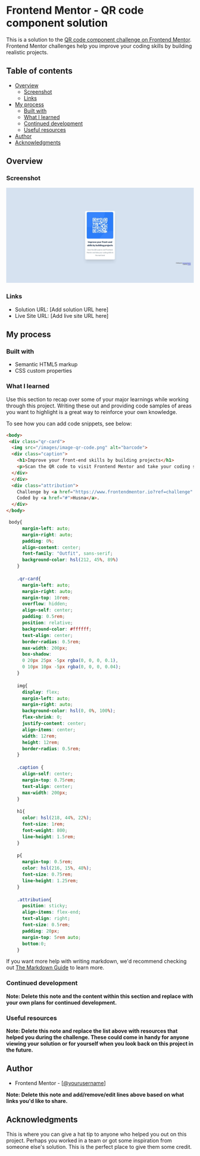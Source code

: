 # Frontend Mentor - QR code component solution

This is a solution to the [QR code component challenge on Frontend Mentor](https://www.frontendmentor.io/challenges/qr-code-component-iux_sIO_H). Frontend Mentor challenges help you improve your coding skills by building realistic projects. 

## Table of contents

- [Overview](#overview)
  - [Screenshot](#screenshot)
  - [Links](#links)
- [My process](#my-process)
  - [Built with](#built-with)
  - [What I learned](#what-i-learned)
  - [Continued development](#continued-development)
  - [Useful resources](#useful-resources)
- [Author](#author)
- [Acknowledgments](#acknowledgments)

## Overview

### Screenshot

![](/images/Screenshot_qr-code.jpeg)

<!-- Add a screenshot of your solution. The easiest way to do this is to use Firefox to view your project, right-click the page and select "Take a Screenshot". You can choose either a full-height screenshot or a cropped one based on how long the page is. If it's very long, it might be best to crop it.

Alternatively, you can use a tool like [FireShot](https://getfireshot.com/) to take the screenshot. FireShot has a free option, so you don't need to purchase it. 

Then crop/optimize/edit your image however you like, add it to your project, and update the file path in the image above. -->

### Links

- Solution URL: [Add solution URL here]
- Live Site URL: [Add live site URL here]
## My process

### Built with

- Semantic HTML5 markup
- CSS custom properties
<!-- - Flexbox
- CSS Grid
- Mobile-first workflow
- [React](https://reactjs.org/) - JS library
- [Next.js](https://nextjs.org/) - React framework
- [Styled Components](https://styled-components.com/) - For styles -->

### What I learned

Use this section to recap over some of your major learnings while working through this project. Writing these out and providing code samples of areas you want to highlight is a great way to reinforce your own knowledge.

To see how you can add code snippets, see below:

```html
<body>
 <div class="qr-card">
  <img src="/images/image-qr-code.png" alt="barcode">
  <div class="caption">
    <h1>Improve your front-end skills by building projects</h1>
    <p>Scan the QR code to visit Frontend Mentor and take your coding skills to the next level</p>
  </div>
  </div>
  <div class="attribution">
    Challenge by <a href="https://www.frontendmentor.io?ref=challenge" target="_blank">Frontend Mentor</a>. </br>
    Coded by <a href="#">Husna</a>.
  </div>
</body>
```
```css
 body{
      margin-left: auto;
      margin-right: auto;
      padding: 0%;
      align-content: center;
      font-family: "Outfit", sans-serif;
      background-color: hsl(212, 45%, 89%) 
    }

    .qr-card{
      margin-left: auto;
      margin-right: auto;
      margin-top: 10rem;
      overflow: hidden;
      align-self: center;
      padding: 0.5rem;
      position: relative;
      background-color: #ffffff;
      text-align: center;
      border-radius: 0.5rem;
      max-width: 200px;
      box-shadow:
      0 20px 25px -5px rgba(0, 0, 0, 0.1),
      0 10px 10px -5px rgba(0, 0, 0, 0.04);
    }

    img{
      display: flex;
      margin-left: auto;
      margin-right: auto;
      background-color: hsl(0, 0%, 100%);
      flex-shrink: 0;
      justify-content: center;
      align-items: center;
      width: 12rem;
      height: 12rem;
      border-radius: 0.5rem;
    }

    .caption {
      align-self: center;
      margin-top: 0.75rem;
      text-align: center;
      max-width: 200px;
    }

    h1{
      color: hsl(218, 44%, 22%);
      font-size: 1rem;
      font-weight: 800;
      line-height: 1.5rem;
    }

    p{
      margin-top: 0.5rem;
      color: hsl(216, 15%, 48%);
      font-size: 0.75rem;
      line-height: 1.25rem;
    }

    .attribution{
      position: sticky;
      align-items: flex-end;
      text-align: right;
      font-size: 0.5rem;
      padding: 20px;
      margin-top: 5rem auto;
      bottom:0;
    }

```
<!-- ```js
const proudOfThisFunc = () => {
  console.log('🎉')
}
``` -->

If you want more help with writing markdown, we'd recommend checking out [The Markdown Guide](https://www.markdownguide.org/) to learn more.

### Continued development

<!-- Use this section to outline areas that you want to continue focusing on in future projects. These could be concepts you're still not completely comfortable with or techniques you found useful that you want to refine and perfect. -->

**Note: Delete this note and the content within this section and replace with your own plans for continued development.**

### Useful resources

<!-- - [Example resource 1](https://www.example.com) - This helped me for XYZ reason. I really liked this pattern and will use it going forward.
- [Example resource 2](https://www.example.com) - This is an amazing article which helped me finally understand XYZ. I'd recommend it to anyone still learning this concept. -->

**Note: Delete this note and replace the list above with resources that helped you during the challenge. These could come in handy for anyone viewing your solution or for yourself when you look back on this project in the future.**

## Author

- Frontend Mentor - [[@yourusername](https://www.frontendmentor.io/profile/hushus23)]
<!-- - Twitter - [@yourusername](https://www.twitter.com/yourusername) -->

**Note: Delete this note and add/remove/edit lines above based on what links you'd like to share.**

## Acknowledgments

This is where you can give a hat tip to anyone who helped you out on this project. Perhaps you worked in a team or got some inspiration from someone else's solution. This is the perfect place to give them some credit.


